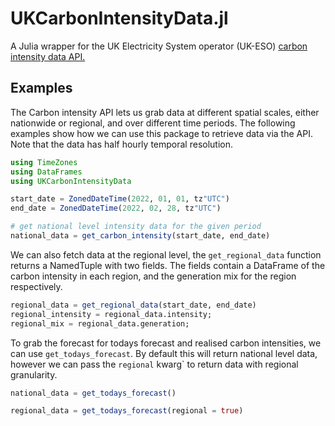 # UKCarbonIntensityData.jl

A Julia wrapper for the UK Electricity System operator (UK-ESO) [carbon intensity data API.](https://carbon-intensity.github.io/api-definitions/?python#carbon-intensity-api-v2-0-0)

## Examples

The Carbon intensity API lets us grab data at different spatial scales, either nationwide or regional, and over different time periods. The following examples show how we can use this package to retrieve data via the API. Note that the data has half hourly temporal resolution.

```Julia
using TimeZones
using DataFrames
using UKCarbonIntensityData

start_date = ZonedDateTime(2022, 01, 01, tz"UTC")
end_date = ZonedDateTime(2022, 02, 28, tz"UTC")

# get national level intensity data for the given period
national_data = get_carbon_intensity(start_date, end_date)
```

We can also fetch data at the regional level, the `get_regional_data` function returns a NamedTuple with two fields. The fields contain a DataFrame of the carbon intensity in each region, and the generation mix for the region respectively. 
```Julia
regional_data = get_regional_data(start_date, end_date)
regional_intensity = regional_data.intensity;
regional_mix = regional_data.generation;
```

To grab the forecast for todays forecast and realised carbon intensities, we can use `get_todays_forecast`. By default this will return national level data, however we can pass the `regional` kwarg` to return data with regional granularity.
```Julia
national_data = get_todays_forecast()

regional_data = get_todays_forecast(regional = true)
```



